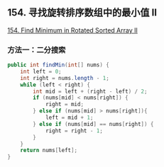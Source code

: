 ## 154. 寻找旋转排序数组中的最小值 II

[154. Find Minimum in Rotated Sorted Array II](https://leetcode-cn.com/problems/find-minimum-in-rotated-sorted-array-ii/)

### 方法一：二分搜索

```java
public int findMin(int[] nums) {
    int left = 0;
    int right = nums.length - 1;
    while (left < right) {
        int mid = left + (right - left) / 2;
        if (nums[mid] < nums[right]) {
            right = mid;
        } else if (nums[mid] > nums[right]){
            left = mid + 1;
        } else if (nums[mid] == nums[right]) {
            right = right - 1;
        }
    }
    return nums[left];
}
```
